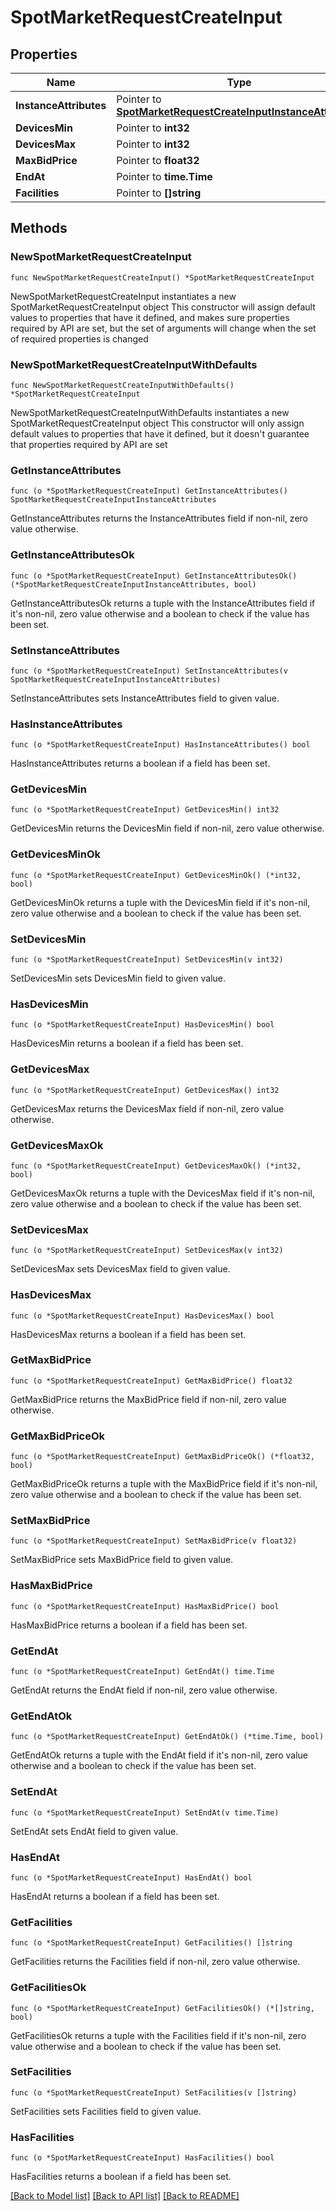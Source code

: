 # SpotMarketRequestCreateInput

## Properties

Name | Type | Description | Notes
------------ | ------------- | ------------- | -------------
**InstanceAttributes** | Pointer to [**SpotMarketRequestCreateInputInstanceAttributes**](SpotMarketRequestCreateInputInstanceAttributes.md) |  | [optional] 
**DevicesMin** | Pointer to **int32** |  | [optional] 
**DevicesMax** | Pointer to **int32** |  | [optional] 
**MaxBidPrice** | Pointer to **float32** |  | [optional] 
**EndAt** | Pointer to **time.Time** |  | [optional] 
**Facilities** | Pointer to **[]string** |  | [optional] 

## Methods

### NewSpotMarketRequestCreateInput

`func NewSpotMarketRequestCreateInput() *SpotMarketRequestCreateInput`

NewSpotMarketRequestCreateInput instantiates a new SpotMarketRequestCreateInput object
This constructor will assign default values to properties that have it defined,
and makes sure properties required by API are set, but the set of arguments
will change when the set of required properties is changed

### NewSpotMarketRequestCreateInputWithDefaults

`func NewSpotMarketRequestCreateInputWithDefaults() *SpotMarketRequestCreateInput`

NewSpotMarketRequestCreateInputWithDefaults instantiates a new SpotMarketRequestCreateInput object
This constructor will only assign default values to properties that have it defined,
but it doesn't guarantee that properties required by API are set

### GetInstanceAttributes

`func (o *SpotMarketRequestCreateInput) GetInstanceAttributes() SpotMarketRequestCreateInputInstanceAttributes`

GetInstanceAttributes returns the InstanceAttributes field if non-nil, zero value otherwise.

### GetInstanceAttributesOk

`func (o *SpotMarketRequestCreateInput) GetInstanceAttributesOk() (*SpotMarketRequestCreateInputInstanceAttributes, bool)`

GetInstanceAttributesOk returns a tuple with the InstanceAttributes field if it's non-nil, zero value otherwise
and a boolean to check if the value has been set.

### SetInstanceAttributes

`func (o *SpotMarketRequestCreateInput) SetInstanceAttributes(v SpotMarketRequestCreateInputInstanceAttributes)`

SetInstanceAttributes sets InstanceAttributes field to given value.

### HasInstanceAttributes

`func (o *SpotMarketRequestCreateInput) HasInstanceAttributes() bool`

HasInstanceAttributes returns a boolean if a field has been set.

### GetDevicesMin

`func (o *SpotMarketRequestCreateInput) GetDevicesMin() int32`

GetDevicesMin returns the DevicesMin field if non-nil, zero value otherwise.

### GetDevicesMinOk

`func (o *SpotMarketRequestCreateInput) GetDevicesMinOk() (*int32, bool)`

GetDevicesMinOk returns a tuple with the DevicesMin field if it's non-nil, zero value otherwise
and a boolean to check if the value has been set.

### SetDevicesMin

`func (o *SpotMarketRequestCreateInput) SetDevicesMin(v int32)`

SetDevicesMin sets DevicesMin field to given value.

### HasDevicesMin

`func (o *SpotMarketRequestCreateInput) HasDevicesMin() bool`

HasDevicesMin returns a boolean if a field has been set.

### GetDevicesMax

`func (o *SpotMarketRequestCreateInput) GetDevicesMax() int32`

GetDevicesMax returns the DevicesMax field if non-nil, zero value otherwise.

### GetDevicesMaxOk

`func (o *SpotMarketRequestCreateInput) GetDevicesMaxOk() (*int32, bool)`

GetDevicesMaxOk returns a tuple with the DevicesMax field if it's non-nil, zero value otherwise
and a boolean to check if the value has been set.

### SetDevicesMax

`func (o *SpotMarketRequestCreateInput) SetDevicesMax(v int32)`

SetDevicesMax sets DevicesMax field to given value.

### HasDevicesMax

`func (o *SpotMarketRequestCreateInput) HasDevicesMax() bool`

HasDevicesMax returns a boolean if a field has been set.

### GetMaxBidPrice

`func (o *SpotMarketRequestCreateInput) GetMaxBidPrice() float32`

GetMaxBidPrice returns the MaxBidPrice field if non-nil, zero value otherwise.

### GetMaxBidPriceOk

`func (o *SpotMarketRequestCreateInput) GetMaxBidPriceOk() (*float32, bool)`

GetMaxBidPriceOk returns a tuple with the MaxBidPrice field if it's non-nil, zero value otherwise
and a boolean to check if the value has been set.

### SetMaxBidPrice

`func (o *SpotMarketRequestCreateInput) SetMaxBidPrice(v float32)`

SetMaxBidPrice sets MaxBidPrice field to given value.

### HasMaxBidPrice

`func (o *SpotMarketRequestCreateInput) HasMaxBidPrice() bool`

HasMaxBidPrice returns a boolean if a field has been set.

### GetEndAt

`func (o *SpotMarketRequestCreateInput) GetEndAt() time.Time`

GetEndAt returns the EndAt field if non-nil, zero value otherwise.

### GetEndAtOk

`func (o *SpotMarketRequestCreateInput) GetEndAtOk() (*time.Time, bool)`

GetEndAtOk returns a tuple with the EndAt field if it's non-nil, zero value otherwise
and a boolean to check if the value has been set.

### SetEndAt

`func (o *SpotMarketRequestCreateInput) SetEndAt(v time.Time)`

SetEndAt sets EndAt field to given value.

### HasEndAt

`func (o *SpotMarketRequestCreateInput) HasEndAt() bool`

HasEndAt returns a boolean if a field has been set.

### GetFacilities

`func (o *SpotMarketRequestCreateInput) GetFacilities() []string`

GetFacilities returns the Facilities field if non-nil, zero value otherwise.

### GetFacilitiesOk

`func (o *SpotMarketRequestCreateInput) GetFacilitiesOk() (*[]string, bool)`

GetFacilitiesOk returns a tuple with the Facilities field if it's non-nil, zero value otherwise
and a boolean to check if the value has been set.

### SetFacilities

`func (o *SpotMarketRequestCreateInput) SetFacilities(v []string)`

SetFacilities sets Facilities field to given value.

### HasFacilities

`func (o *SpotMarketRequestCreateInput) HasFacilities() bool`

HasFacilities returns a boolean if a field has been set.


[[Back to Model list]](../README.md#documentation-for-models) [[Back to API list]](../README.md#documentation-for-api-endpoints) [[Back to README]](../README.md)


